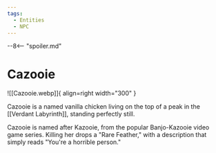 ```yaml
---
tags:
  - Entities
  - NPC
---
```


--8<-- "spoiler.md"

# Cazooie

![[Cazooie.webp]]{ align=right width="300" }

Cazooie is a named vanilla chicken living on the top of a peak in the [[Verdant Labyrinth]], standing perfectly still.

Cazooie is named after Kazooie, from the popular Banjo-Kazooie video game series. Killing her drops a "Rare Feather," with a description that simply reads "You're a horrible person."
